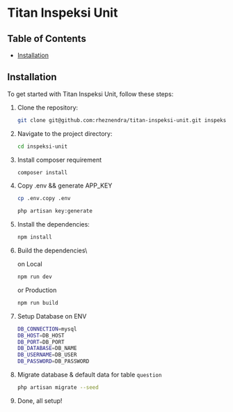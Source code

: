 # Titan Inspeksi Unit

## Table of Contents

-   [Installation](#installation)

## Installation

To get started with Titan Inspeksi Unit, follow these steps:

1. Clone the repository:
    ```bash
    git clone git@github.com:rheznendra/titan-inspeksi-unit.git inspeksi-unit
    ```
2. Navigate to the project directory:
    ```bash
    cd inspeksi-unit
    ```
3. Install composer requirement
    ```bash
    composer install
    ```
4. Copy .env && generate APP_KEY
    ```bash
    cp .env.copy .env
    ```
    ```bash
    php artisan key:generate
    ```
5. Install the dependencies:
    ```bash
    npm install
    ```
6. Build the dependencies\

    on Local

    ```bash
    npm run dev
    ```

    or Production

    ```bash
    npm run build
    ```

7. Setup Database on ENV
    ```bash
    DB_CONNECTION=mysql
    DB_HOST=DB_HOST
    DB_PORT=DB_PORT
    DB_DATABASE=DB_NAME
    DB_USERNAME=DB_USER
    DB_PASSWORD=DB_PASSWORD
    ```
8. Migrate database & default data for table `question`
    ```bash
    php artisan migrate --seed
    ```
9. Done, all setup!
